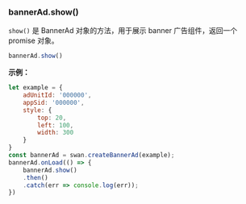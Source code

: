 ### bannerAd.show()

`show()` 是 BannerAd 对象的方法，用于展示 banner 广告组件，返回一个 promise 对象。

```js
bannerAd.show()
```

**示例：**

```js
let example = {
    adUnitId: '000000',
    appSid: '000000',
    style: {
        top: 20,
        left: 100,
        width: 300
    }
}
const bannerAd = swan.createBannerAd(example);
bannerAd.onLoad(() => {
    bannerAd.show()
    .then()
    .catch(err => console.log(err));
})

```